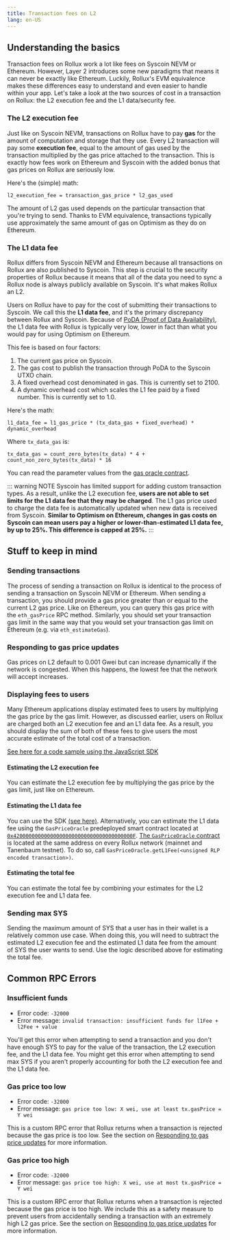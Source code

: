 ```yaml
---
title: Transaction fees on L2
lang: en-US
---
```


## Understanding the basics

Transaction fees on Rollux work a lot like fees on Syscoin NEVM or Ethereum.
However, Layer 2 introduces some new paradigms that means it can never be exactly like Ethereum.
Luckily, Rollux's EVM equivalence makes these differences easy to understand and even easier to handle within your app.
Let's take a look at the two sources of cost in a transaction on Rollux: the L2 execution fee and the L1 data/security fee.

### The L2 execution fee

Just like on Syscoin NEVM, transactions on Rollux have to pay **gas** for the amount of computation and storage that they use.
Every L2 transaction will pay some **execution fee**, equal to the amount of gas used by the transaction multiplied by the gas price attached to the transaction.
This is exactly how fees work on Ethereum and Syscoin with the added bonus that gas prices on Rollux are seriously low.

Here's the (simple) math:

```
l2_execution_fee = transaction_gas_price * l2_gas_used
```

The amount of L2 gas used depends on the particular transaction that you're trying to send.
Thanks to EVM equivalence, transactions typically use approximately the same amount of gas on Optimism as they do on Ethereum.

### The L1 data fee

Rollux differs from Syscoin NEVM and Ethereum because all transactions on Rollux are also published to Syscoin.
This step is crucial to the security properties of Rollux because it means that all of the data you need to sync a Rollux node is always publicly available on Syscoin.
It's what makes Rollux an L2.

Users on Rollux have to pay for the cost of submitting their transactions to Syscoin.
We call this the **L1 data fee**, and it's the primary discrepancy between Rollux and Syscoin. Because of [PoDA (Proof of Data Availability)](../sys/PoDA.md), the L1 data fee with Rollux is typically very low, lower in fact than what you would pay for using Optimism on Ethereum.

This fee is based on four factors:

1. The current gas price on Syscoin.
2. The gas cost to publish the transaction through PoDA to the Syscoin UTXO chain.
3. A fixed overhead cost denominated in gas. This is currently set to 2100.
4. A dynamic overhead cost which scales the L1 fee paid by a fixed number. This is currently set to 1.0.

Here's the math:

```
l1_data_fee = l1_gas_price * (tx_data_gas + fixed_overhead) * dynamic_overhead
```

Where `tx_data_gas` is:

```
tx_data_gas = count_zero_bytes(tx_data) * 4 + count_non_zero_bytes(tx_data) * 16
```

You can read the parameter values from the [gas oracle contract](https://explorer.rollux.com/address/0x420000000000000000000000000000000000000F).

::: warning NOTE
Syscoin has limited support for adding custom transaction types.
As a result, unlike the L2 execution fee, **users are not able to set limits for the L1 data fee that they may be charged**.
The L1 gas price used to charge the data fee is automatically updated when new data is received from Syscoin.
**Similar to Optimism on Ethereum, changes in gas costs on Syscoin can mean users pay a higher or lower-than-estimated L1 data fee, by up to 25%. This difference is capped at 25%.**
:::


## Stuff to keep in mind

### Sending transactions

The process of sending a transaction on Rollux is identical to the process of sending a transaction on Syscoin NEVM or Ethereum.
When sending a transaction, you should provide a gas price greater than or equal to the current L2 gas price.
Like on Ethereum, you can query this gas price with the `eth_gasPrice` RPC method.
Similarly, you should set your transaction gas limit in the same way that you would set your transaction gas limit on Ethereum (e.g. via `eth_estimateGas`).

### Responding to gas price updates

Gas prices on L2 default to 0.001 Gwei but can increase dynamically if the network is congested.
When this happens, the lowest fee that the network will accept increases.

### Displaying fees to users

Many Ethereum applications display estimated fees to users by multiplying the gas price by the gas limit.
However, as discussed earlier, users on Rollux are charged both an L2 execution fee and an L1 data fee.
As a result, you should display the sum of both of these fees to give users the most accurate estimate of the total cost of a transaction.

[See here for a code sample using the JavaScript SDK](https://github.com/SYS-Labs/rollux-tutorial/tree/main/sdk-estimate-gas)

#### Estimating the L2 execution fee

You can estimate the L2 execution fee by multiplying the gas price by the gas limit, just like on Ethereum.

#### Estimating the L1 data fee

You can use the SDK [(see here)](https://github.com/SYS-Labs/rollux-tutorial/tree/main/sdk-estimate-gas).
Alternatively, you can estimate the L1 data fee using the `GasPriceOracle` predeployed smart contract located at [`0x420000000000000000000000000000000000000F`](https://explorer.rollux.com/address/0x420000000000000000000000000000000000000F).
[The `GasPriceOracle` contract](https://github.com/SYS-Labs/rollux/blob/develop/packages/contracts/contracts/L2/predeploys/OVM_GasPriceOracle.sol) is located at the same address on every Rollux network (mainnet and Tanenbaum testnet).
To do so, call `GasPriceOracle.getL1Fee(<unsigned RLP encoded transaction>)`.

#### Estimating the total fee

You can estimate the total fee by combining your estimates for the L2 execution fee and L1 data fee.

### Sending max SYS

Sending the maximum amount of SYS that a user has in their wallet is a relatively common use case.
When doing this, you will need to subtract the estimated L2 execution fee and the estimated L1 data fee from the amount of SYS the user wants to send.
Use the logic described above for estimating the total fee.

## Common RPC Errors

### Insufficient funds

- Error code: `-32000`
- Error message: `invalid transaction: insufficient funds for l1Fee + l2Fee + value`

You'll get this error when attempting to send a transaction and you don't have enough SYS to pay for the value of the transaction, the L2 execution fee, and the L1 data fee.
You might get this error when attempting to send max SYS if you aren't properly accounting for both the L2 execution fee and the L1 data fee.

### Gas price too low

- Error code: `-32000`
- Error message: `gas price too low: X wei, use at least tx.gasPrice = Y wei`

This is a custom RPC error that Rollux returns when a transaction is rejected because the gas price is too low.
See the section on [Responding to gas price updates](#responding-to-gas-price-updates) for more information.

### Gas price too high
- Error code: `-32000`
- Error message: `gas price too high: X wei, use at most tx.gasPrice = Y wei`

This is a custom RPC error that Rollux returns when a transaction is rejected because the gas price is too high.
We include this as a safety measure to prevent users from accidentally sending a transaction with an extremely high L2 gas price.
See the section on [Responding to gas price updates](#responding-to-gas-price-updates) for more information.
